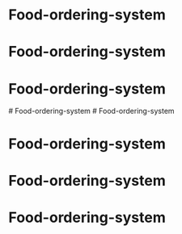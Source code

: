 # Food-ordering-system
# Food-ordering-system
# Food-ordering-system
#   F o o d - o r d e r i n g - s y s t e m  
 # Food-ordering-system
# Food-ordering-system
# Food-ordering-system
# Food-ordering-system
